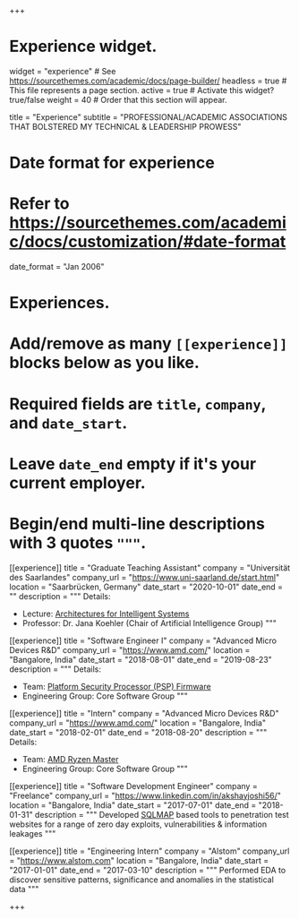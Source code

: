 +++
# Experience widget.
widget = "experience"  # See https://sourcethemes.com/academic/docs/page-builder/
headless = true  # This file represents a page section.
active = true  # Activate this widget? true/false
weight = 40  # Order that this section will appear.

title = "Experience"
subtitle = "PROFESSIONAL/ACADEMIC ASSOCIATIONS THAT BOLSTERED MY TECHNICAL & LEADERSHIP PROWESS"

# Date format for experience
#   Refer to https://sourcethemes.com/academic/docs/customization/#date-format
date_format = "Jan 2006"

# Experiences.
#   Add/remove as many `[[experience]]` blocks below as you like.
#   Required fields are `title`, `company`, and `date_start`.
#   Leave `date_end` empty if it's your current employer.
#   Begin/end multi-line descriptions with 3 quotes `"""`.
[[experience]]
  title = "Graduate Teaching Assistant"
  company = "Universität des Saarlandes"
  company_url = "https://www.uni-saarland.de/start.html"
  location = "Saarbrücken, Germany"
  date_start = "2020-10-01"
  date_end = ""
  description = """ 
  Details:
  * Lecture: [Architectures for Intelligent Systems](https://cms.sic.saarland/atis_19/)
  * Professor: Dr. Jana Koehler (Chair of Artificial Intelligence Group) 
  """

[[experience]]
  title = "Software Engineer I"
  company = "Advanced Micro Devices R&D"
  company_url = "https://www.amd.com/"
  location = "Bangalore, India"
  date_start = "2018-08-01"
  date_end = "2019-08-23"
  description = """
  Details:
  * Team: [Platform Security Processor (PSP) Firmware](https://www.amd.com/en/technologies/pro-security)
  * Engineering Group: Core Software Group
  """

[[experience]]
  title = "Intern"
  company = "Advanced Micro Devices R&D"
  company_url = "https://www.amd.com/"
  location = "Bangalore, India"
  date_start = "2018-02-01"
  date_end = "2018-08-20"
  description = """
  Details:
  * Team: [AMD Ryzen Master](https://www.amd.com/en/technologies/ryzen-master)
  * Engineering Group: Core Software Group
  """

[[experience]]
  title = "Software Development Engineer"
  company = "Freelance"
  company_url = "https://www.linkedin.com/in/akshayjoshi56/"
  location = "Bangalore, India"
  date_start = "2017-07-01"
  date_end = "2018-01-31"
  description = """
  Developed [SQLMAP](http://sqlmap.org/) based tools to penetration test websites for a range of zero day exploits, vulnerabilities & information leakages
  """

[[experience]]
  title = "Engineering Intern"
  company = "Alstom"
  company_url = "https://www.alstom.com"
  location = "Bangalore, India"
  date_start = "2017-01-01"
  date_end = "2017-03-10"
  description = """
  Performed EDA to discover sensitive patterns, significance and anomalies in the statistical data
  """
  
+++
